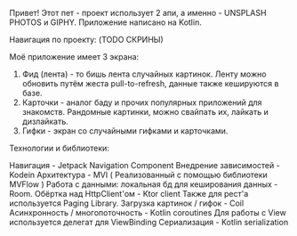 Привет! Этот пет - проект использует 2 апи, а именно - UNSPLASH PHOTOS и GIPHY.
Приложение написано на Kotlin.

Навигация по проекту: (TODO СКРИНЫ)

Моё приложение имеет 3 экрана:

1) Фид (лента) - то бишь лента случайных картинок. Ленту можно обновить путём жеста pull-to-refresh, данные также кешируются в базе.
2) Карточки - аналог баду и прочих популярных приложений для знакомств. Рандомные картинки, можно свайпать их, лайкать и дизлайкать.
3) Гифки - экран со случайными гифками и карточками. 

Технологии и библиотеки:

Навигация - Jetpack Navigation Component
Внедрение зависимостей - Kodein
Архитектура - MVI ( Реализованный с помощью библиотеки MVFlow )
Работа с данными: локальная бд для кеширования данных - Room. Обёртка над HttpClient'ом - Ktor client
Также для рест'а используется Paging Library.
Загрузка картинок / гифок - Coil
Асинхронность / многопоточность - Kotlin coroutines
Для работы с View используется делегат для ViewBinding
Сериализация - Kotlin serialization
